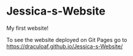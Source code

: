 # Jessica-s-Website
My first website!

To see the website deployed on Git Pages go to https://draculoaf.github.io/Jessica-s-Website/
